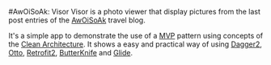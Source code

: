 #AwOiSoAk: Visor
Visor is a photo viewer that display pictures from the last post entries
of the [AwOiSoAk](http://www.awoisoak.com) travel blog.

It's a simple app to demonstrate the use of a [MVP](https://github.com/googlesamples/android-architecture) pattern using concepts of the [Clean Architecture](https://8thlight.com/blog/uncle-bob/2012/08/13/the-clean-architecture.html).
It shows a easy and practical way of using [Dagger2](https://google.github.io/dagger/), [Otto](http://square.github.io/otto/), [Retrofit2](http://square.github.io/retrofit/), [ButterKnife](http://jakewharton.github.io/butterknife/) and [Glide](https://github.com/bumptech/glide).
